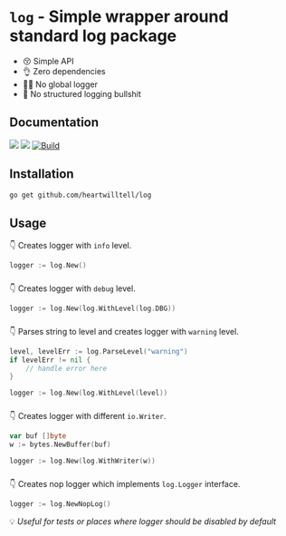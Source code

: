 # `log` - Simple wrapper around standard log package

- 😚 Simple API
- 👌 Zero dependencies
- 😮‍💨 No global logger
- 👏 No structured logging bullshit

## Documentation
[![](https://goreportcard.com/badge/github.com/heartwilltell/log)](https://goreportcard.com/report/github.com/heartwilltell/log)
[![](https://pkg.go.dev/badge/github.com/heartwilltell/log?utm_source=godoc)](https://pkg.go.dev/github.com/heartwilltell/log)
[![Build](https://github.com/heartwilltell/log/actions/workflows/pr.yml/badge.svg?branch=master&event=push)](https://github.com/heartwilltell/log/actions/workflows/pr.yml)

## Installation
```bash
go get github.com/heartwilltell/log
```

## Usage

👇 Creates logger with `info` level. 
```go
logger := log.New()
```
###

👇 Creates logger with `debug` level.
```go
logger := log.New(log.WithLevel(log.DBG))
```
###

👇 Parses string to level and creates logger with `warning` level.
```go
level, levelErr := log.ParseLevel("warning")
if levelErr != nil {
	// handle error here
}

logger := log.New(log.WithLevel(level))
```
###

👇 Creates logger with different `io.Writer`.
```go
var buf []byte
w := bytes.NewBuffer(buf)

logger := log.New(log.WithWriter(w))
```
###

👇 Creates nop logger which implements `log.Logger` interface.
```go
logger := log.NewNopLog()
```
💡 _Useful for tests or places where logger should be disabled by default_
###